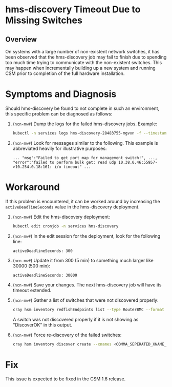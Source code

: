 # hms-discovery Timeout Due to Missing Switches

## Overview

On systems with a large number of non-existent network switches, it has been observed that the hms-discovery job may fail to finish due to spending too much time trying to communicate with the non-existent switches. This may happen when incrementally building up a new system and running CSM prior to completion of the full hardware installation.

# Symptoms and Diagnosis

Should hms-discovery be found to not complete in such an environment, this specific problem can be diagnosed as follows:

1. (`ncn-mw#`) Dump the logs for the failed hms-discovery jobs.  Example:

    ```bash
    kubectl -n services logs hms-discovery-28483755-mgvxn -f --timestamps
    ```

1. (`ncn-mw#`) Look for messages similar to the following.  This example is abbreviated heavily for illustrative purposes:

    ```text
    ... "msg":"Failed to get port map for management switch!", ..., "error":"failed to perform bulk get: read udp 10.38.0.46:55957->10.254.0.18:161: i/o timeout" ...
    ```

# Workaround

If this problem is encountered, it can be worked around by increasing the `activeDeadlineSeconds` value in the hms-discovery deployment.

1. (`ncn-mw#`) Edit the hms-discovery deployment:

    ```bash
    kubectl edit cronjob -n services hms-discovery
    ```

1. (`ncn-mw#`) In the edit session for the deployment, look for the following line:

    ```text
    activeDeadlineSeconds: 300
    ```

1. (`ncn-mw#`) Update it from 300 (5 min) to something much larger like 30000 (500 min):

    ```text
    activeDeadlineSeconds: 30000
    ```

1. (`ncn-mw#`) Save your changes.  The next hms-discovery job will have its timeout extended.

1. (`ncn-mw#`) Gather a list of switches that were not discovered properly:

    ```bash
    cray hsm inventory redfishEndpoints list --type RouterBMC --format json | jq -c '.RedfishEndpoints[] | {ID,DiscoveryInfo}'
    ```

    A switch was not discovered properly if it is not showing as "DiscoverOK" in this output.

1. (`ncn-mw#`) Force re-discovery of the failed switches:

    ```bash
    cray hsm inventory discover create --xnames <COMMA_SEPERATED_XNAME_LIST> --force true
    ```

# Fix

This issue is expected to be fixed in the CSM 1.6 release.
